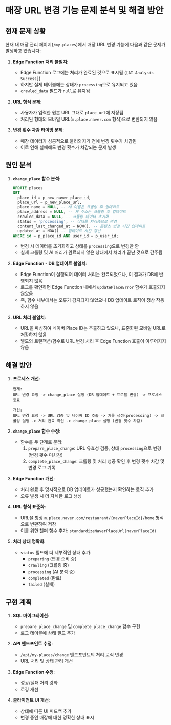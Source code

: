 # 매장 URL 변경 기능 문제 분석 및 해결 방안

## 현재 문제 상황

현재 내 매장 관리 페이지(`/my-places`)에서 매장 URL 변경 기능에 다음과 같은 문제가 발생하고 있습니다:

1. **Edge Function 처리 불일치**:
   - Edge Function 로그에는 처리가 완료된 것으로 표시됨 (`[AI Analysis Success]`)
   - 하지만 실제 테이블에는 상태가 `processing`으로 유지되고 있음
   - `crawled_data` 필드가 `null`로 유지됨

2. **URL 형식 문제**:
   - 사용자가 입력한 원본 URL 그대로 `place_url`에 저장됨
   - 처리된 형태의 모바일 URL(`m.place.naver.com` 형식)으로 변환되지 않음

3. **변경 횟수 차감 타이밍 문제**:
   - 매장 데이터가 성공적으로 불러와지기 전에 변경 횟수가 차감됨
   - 이로 인해 실패해도 변경 횟수가 차감되는 문제 발생

## 원인 분석

1. **`change_place` 함수 분석**:
   ```sql
   UPDATE places
   SET 
     place_id = p_new_naver_place_id,
     place_url = p_new_place_url,
     place_name = NULL, -- 새 이름은 크롤링 후 업데이트
     place_address = NULL, -- 새 주소는 크롤링 후 업데이트
     crawled_data = NULL, -- 크롤링 데이터 초기화
     status = 'processing', -- 상태를 처리중으로 변경
     content_last_changed_at = NOW(), -- 콘텐츠 변경 시간 업데이트
     updated_at = NOW() -- 업데이트 시간 갱신
   WHERE id = p_place_id AND user_id = p_user_id;
   ```
   - 변경 시 데이터를 초기화하고 상태를 `processing`으로 변경만 함
   - 실제 크롤링 및 AI 처리가 완료되지 않은 상태에서 처리가 끝난 것으로 간주됨

2. **Edge Function - DB 업데이트 불일치**:
   - Edge Function이 실행되어 데이터 처리는 완료되었으나, 이 결과가 DB에 반영되지 않음
   - 로그를 확인하면 Edge Function 내에서 `updatePlaceError` 함수가 호출되지 않았음
   - 즉, 함수 내부에서는 오류가 감지되지 않았으나 DB 업데이트 로직이 정상 작동하지 않음

3. **URL 처리 불일치**:
   - URL을 파싱하여 네이버 Place ID는 추출하고 있으나, 표준화된 모바일 URL로 저장하지 않음
   - 별도의 트랜잭션/함수로 URL 변경 처리 후 Edge Function 호출이 이루어지지 않음

## 해결 방안

1. **프로세스 개선**:
   ```
   현재: 
   URL 변경 요청 -> change_place 실행 (DB 업데이트 + 프로필 변경) -> 프로세스 종료
   
   개선: 
   URL 변경 요청 -> URL 검증 및 네이버 ID 추출 -> 기록 생성(processing) -> 크롤링 실행 -> 처리 완료 확인 -> change_place 실행 (변경 횟수 차감)
   ```

2. **`change_place` 함수 수정**:
   - 함수를 두 단계로 분리:
     1. `prepare_place_change`: URL 유효성 검증, 상태 `processing`으로 변경 (변경 횟수 미차감)
     2. `complete_place_change`: 크롤링 및 처리 성공 확인 후 변경 횟수 차감 및 변경 로그 기록

3. **Edge Function 개선**:
   - 처리 완료 후 명시적으로 DB 업데이트가 성공했는지 확인하는 로직 추가
   - 오류 발생 시 더 자세한 로그 생성

4. **URL 형식 표준화**:
   - URL을 항상 `m.place.naver.com/restaurant/{naverPlaceId}/home` 형식으로 변환하여 저장
   - 이를 위한 헬퍼 함수 추가: `standardizeNaverPlaceUrl(naverPlaceId)`

5. **처리 상태 명확화**:
   - `status` 필드에 더 세부적인 상태 추가:
     - `preparing` (변경 준비 중)
     - `crawling` (크롤링 중)
     - `processing` (AI 분석 중)
     - `completed` (완료)
     - `failed` (실패)

## 구현 계획

1. **SQL 마이그레이션**:
   - `prepare_place_change` 및 `complete_place_change` 함수 구현
   - 로그 테이블에 상태 필드 추가

2. **API 엔드포인트 수정**:
   - `/api/my-places/change` 엔드포인트의 처리 로직 변경
   - URL 처리 및 상태 관리 개선

3. **Edge Function 수정**:
   - 성공/실패 처리 강화
   - 로깅 개선

4. **클라이언트 UI 개선**:
   - 상태에 따른 UI 피드백 추가
   - 변경 중인 매장에 대한 명확한 상태 표시 